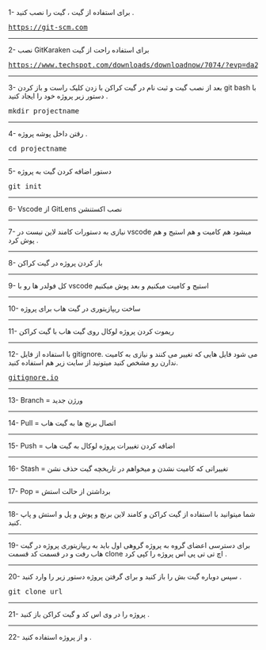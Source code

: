 1- برای استفاده از گیت ، گیت را نصب کنید .
<pre>
<a href="https://git-scm.com">https://git-scm.com</a>
</pre>
<hr>

2- نصب GitKaraken برای استفاده راحت از گیت
<pre>
<a href="https://www.techspot.com/downloads/downloadnow/7074/?evp=da25f7b72b5b90222fcfbdcd9b1c129a&file=9279">https://www.techspot.com/downloads/downloadnow/7074/?evp=da25f7b72b5b90222fcfbdcd9b1c129a&file=9279</a>
</pre>
<hr>

3- بعد از نصب گیت و ثبت نام در گیت کراکن با زدن کلیک راست و باز کردن git bash با دستور زیر پروژه خود را ایجاد کنید .
<pre>
mkdir projectname
</pre>
<hr>

4- رقتن داخل پوشه پروژه .
<pre>
cd projectname
</pre>
<hr>

5- دستور اضافه کردن گیت به پروژه
<pre>
git init
</pre>
<hr>

6- Vscode از GitLens نصب اکستنشن
<hr>

7- نیازی به دستورات کامند لاین نیست در vscode میشود هم کامیت و هم استیج و هم پوش کرد . 
<hr>

8- باز کردن پروژه در گیت کراکن
<hr>

9- کل فولدر ها رو با vscode استیج و کامیت میکنیم و بعد پوش میکنیم 

<hr>

10- ساخت ریپازیتوری در گیت هاب برای پروژه
<hr>

11- ریموت کردن پروژه لوکال روی گیت هاب با گیت کراکن
<hr>

12- با استفاده از فایل gitignore. می شود فایل هایی که تغییر می کنند و نیازی به کامیت ندارن رو مشخص کنید میتونید از سایت زیر هم استفاده کنید.

<pre>
<a href="https://gitignore.io">gitignore.io</a>
</pre>
<hr>

13- Branch = ورژن جدید
<hr>

14- Pull = اتصال برنج ها به گیت هاب
<hr>

15- Push = اضافه کردن تغییرات پروژه لوکال به گیت هاب
<hr>

16- Stash = تغییراتی که کامیت نشدن و میخواهم در تاریخچه گیت حذف نشن
<hr>

17- Pop = برداشتن از حالت استش
<hr>

18- شما میتوانید با استفاده از گیت کراکن و کامند لاین برنچ و پوش و پل و استش و پاپ کنید.
<hr>

19- برای دسترسی اعضای گروه به پروژه گروهی اول باید به ریپازیتوری پروژه در گیت هاب رفت و در قسمت کد قسمت clone اچ تی تی پی اس پروژه را کپی کرد . 
<hr>

20- سپس دوباره گیت بش را باز کنید و برای گرفتن پروژه دستور زیر را وارد کنید .

<pre>
git clone url
</pre>
<hr>
  

21- پروژه را در وی اس کد و گیت کراکن باز کنید .
<hr>

22- و از پروژه استفاده کنید .
